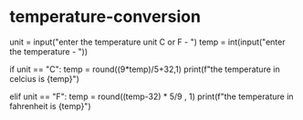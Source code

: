 # temperature-conversion
unit = input("enter the temperature unit C or F - ")
temp = int(input("enter the temperature - "))

if unit == "C":
    temp = round((9*temp)/5+32,1)
    print(f"the temperature in celcius is {temp}")
    
elif unit == "F":
    temp = round((temp-32) * 5/9 , 1)
    print(f"the temperature in fahrenheit is {temp}")
    
